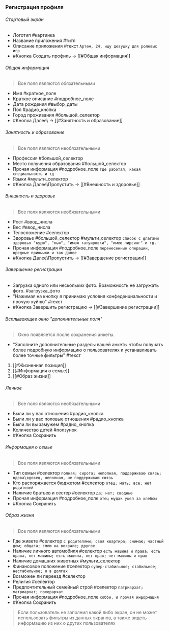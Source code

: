 ### Регистрация профиля
###### Стартовый экран
- Логотип #картинка
- Название приложения #титл
- Описание приложения #текст `Артем, 24, ищу девушку для ролевых игр`
- #Кнопка Создать профиль -> [[#Общая информация]]
###### Общая информация
> Все поля являются обязательными
- Имя #краткое_поле
- Краткое описание #подробное_поле
- Дата рождения #выбор_даты
- Пол #радио_кнопка
- Город проживания #большой_селектор
- #Кнопка Далее\ -> [[#Занятность и образование]]
###### Занятность и образование
> Все поля являются необязательными
- Профессия #большой_селектор 
- Место получения образования #большой_селектор 
- Прочая информация #подробное_поле  `где работал, какая специальность и тд`
- Языки #мульти_селектор
- #Кнопка Далее\\Пропустить -> [[#Внешность и здоровье]]
###### Внешность и здоровье
> Все поля являются необязательными
- Рост #ввод_числа
- Вес #ввод_числа 
- Телосложение #селектор
- Здоровье #большой_селектор #мульти_селектор  `список с флагами здоровья "курю", "пью", "имею татуировки", "имею пирсинг" и тд.`
- Прочая информация #подробное_поле  `перенесенные операции, вредные привычки и так далее`
- #Кнопка Далее\\Пропустить -> [[#Завершение регистрации]]

###### Завершение регистрации
- Загрузка одного или нескольких фото. Возможность не загружать фото. #загрузка_фото
- "Нажимая на кнопку я принимаю условия конфеденциальности и прочую хуйню" #текст 
- #Кнопка Завершить регистрацию -> [[#Завершение регистрации]]

###### Всплывающее окно "дополнительные поля"
> Окно появляется после сохранения анкеты. 
- "Заполните дополнительные разделы вашей анкеты чтобы получать более подробную информацию о пользователях и устанавливать более точные фильтры" #текст 
1. [[#Жизненная позиция]]
2. [[#Информация о семье]]
3. [[#Образ жизни]]

###### Личное
> Все поля являются необязательными
- Были ли у вас отношения #радио_кнопка 
- Были ли у вас половые отношения #радио_кнопка 
- Были ли вы замужем #радио_кнопка 
- Количество детей #ползунок 
- #Кнопка Сохранить
###### Информация о семье
> Все поля являются необязательными
- Тип семьи #селектор  `полная; сирота; неполная, поддерживаю связь; вдова\вдовец, неполная, не поддерживаю связь`
- Кто распоряжается бюджетом #селектор  `отец; мать; все; нет родителей`
- Наличие братьев и сестер #селектор `да; нет; сводные`
- Прочая информация #подробное_поле  `отец мудак ушел за хлебом`
- #Кнопка Сохранить

###### Образ жизни
> Все поля являются необязательными
- Где живете #селектор  `с родителями; своя квартира; снимаю; частный дом; общага; сплю на вокзале; другое`
- Наличие личного автомобиля #селектор  `есть машина и права; есть права, нет машины; есть машина, нет прав; нет машины и прав`
- Наличие домашних животных #мульти_селектор 
- Финансовое положение #селектор `супер-стабильное; стабильное; нестабильное; я в долгах`
- Возможен ли переезд #селектор 
- Религия #селектор 
- Предпочтительный семейный строй #селектор `патриархат; матриархат; похерархат`
- Прочая информация #подробное_поле  `хобби, и прочая информация`
- #Кнопка Сохранить

> Если пользователь не заполнил какой либо экран, он не может использовать фильтры из данных экранов, а также видеть информацию из них о других пользователях
